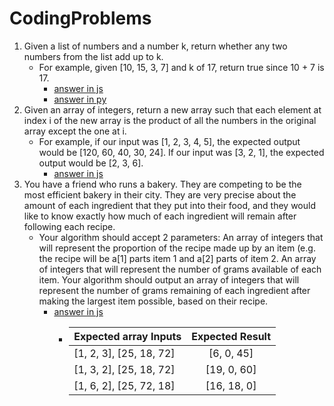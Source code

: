 # CodingProblems

1. Given a list of numbers and a number k, return whether any two numbers from the list add up to k.
	- For example, given [10, 15, 3, 7] and k of 17, return true since 10 + 7 is 17.
		- [answer in js](js/problem1.js)
		- [answer in py](py/problem1.py)
2. Given an array of integers, return a new array such that each element at index i of the new array is the product of all the numbers in the original array except the one at i.
	- For example, if our input was [1, 2, 3, 4, 5], the expected output would be [120, 60, 40, 30, 24]. If our input was [3, 2, 1], the expected output would be [2, 3, 6].
		- [answer in js](js/problem2.js)		
3. You have a friend who runs a bakery. They are competing to be the most efficient bakery in their city.  They are very precise about the amount of each ingredient that they put into their food, and they would like to know exactly  how much of each ingredient will remain after following each recipe.  
	- Your algorithm should accept 2 parameters:
	An array of integers that will represent the proportion of the recipe made up by an item (e.g. the recipe will be a[1] parts item 1 and a[2] parts of item 2.
	An array of integers that will represent the number of grams available of each item. Your algorithm should output an array of integers that will represent the number of grams remaining of each ingredient after making the largest item possible, based on their recipe.
		- [answer in js](js/problem3.js)
			-   |    Expected array Inputs    | Expected Result       |
				| ------------- |:-------------:|
				| [1, 2, 3], [25, 18, 72]   | [6, 0, 45]|
				| [1, 3, 2], [25, 18, 72]   | [19, 0, 60]|
				| [1, 6, 2], [25, 72, 18]   | [16, 18, 0]|


